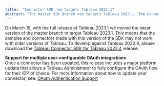 ```yaml
---
title:  "Connector SDK now targets Tableau 2023.1"
abstract: "The master SDK branch now targets Tableau 2023.1. The Connector SDK for 2022.4 has released for those wishing to target that version."
---
```


On March 15, with the full release of Tableau 2023.1 we moved the latest version of the master branch to target Tableau 2023.1. This means that the samples and connectors made with this version of the SDK may not work with older versions of Tableau. To develop against Tableau 2022.4, please download the [Tableau Connector SDK for Tableau 2022.4](https://github.com/tableau/connector-plugin-sdk/releases/tag/tableau-2022.4) release.

__Support for multiple user-configurable OAuth integrations__ <br>
Once a connector has been updated, this release includes a major platform update that allows a Tableau Administrator to fully configure the OAuth flow for their IDP of choice. For more information about how to update your connector, see: [OAuth Authentication Support](https://tableau.github.io/connector-plugin-sdk/docs/oauth)